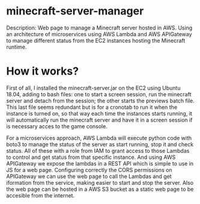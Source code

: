 # minecraft-server-manager
Description: Web page to manage a Minecraft server hosted in AWS. Using an architecture of microservices using AWS Lambda and AWS APIGateway to manage different status from the EC2 instances hosting the Minecraft runtime.

# How it works?
First of all, I installed the minecraft-server.jar on the EC2 using Ubuntu 18.04, adding to bash files: one to start a screen session, run the minecraft server and detach from the session; the other starts the previews batch file. This last file seems redundant but is for a cronotab to run it when the instance is turned on, so that way each time the instances starts running, it will automatically run the minecraft server and have it in a screen session if is necessary acces to the game console.

For a microservices approach, AWS Lambda will execute python code with boto3 to manage the status of the server as start running, stop it and check status. All of these with a role from IAM to grant access to those Lambdas to control and get status from that specific instance. And using AWS APIGateway we expose the lambdas in a REST API which is simple to use in JS for a web page. Configuring correctly the CORS permissions on APIGateway we can use the web page to call the Lambdas and get iformation from the service, making easier to start and stop the server. Also the web page can be hosted in a AWS S3 bucket as a static web page to be accesible from the internet.

